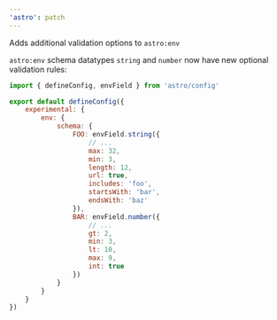```yaml
---
'astro': patch
---
```


Adds additional validation options to `astro:env`

`astro:env` schema datatypes `string` and `number` now have new optional validation rules:

```js
import { defineConfig, envField } from 'astro/config'

export default defineConfig({
    experimental: {
        env: {
            schema: {
                FOO: envField.string({
                    // ...
                    max: 32,
                    min: 3,
                    length: 12,
                    url: true,
                    includes: 'foo',
                    startsWith: 'bar',
                    endsWith: 'baz'
                }),
                BAR: envField.number({
                    // ...
                    gt: 2,
                    min: 3,
                    lt: 10,
                    max: 9,
                    int: true
                })
            }
        }
    }
})
```